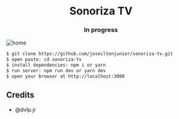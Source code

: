 <h1 align="center">Sonoriza TV</h1>

<h3 align="center">In progress</h3>

<img src="https://i.ibb.co/cJJ1QYN/Captura-de-tela-de-2023-12-20-12-24-20.png" alt="home" border="0">


```sh
$ git clone https://github.com/joseiltonjunior/sonoriza-tv.git
$ open paste: cd sonoriza-tv
$ install dependencies: npm i or yarn
$ run server: npm run dev or yarn dev
$ open your browser at http://localhost:3000
```

## Credits

- @dvlp.jr
